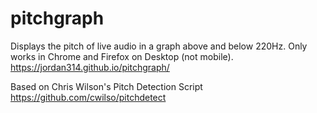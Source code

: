 # pitchgraph
Displays the pitch of live audio in a graph above and below 220Hz. Only works in Chrome and Firefox on Desktop (not mobile).
https://jordan314.github.io/pitchgraph/

Based on Chris Wilson's Pitch Detection Script
https://github.com/cwilso/pitchdetect
